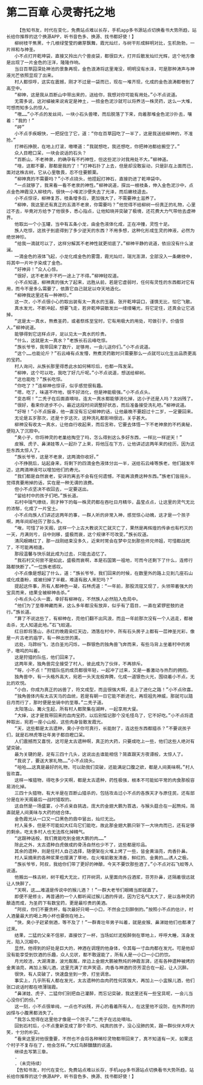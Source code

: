 # 第二百章 心灵寄托之地
        【告知书友，时代在变化，免费站点难以长存，手机app多书源站点切换看书大势所趋，站长给你推荐的这个换源APP，听书音色多、换源、找书都好使！】
       柳树枝干焦黑，十几根绿莹莹的嫩芽飘舞，霞光灿烂，与树干形成鲜明对比，生机勃勃，一片祥和与神圣。
       小不点打开乾坤袋，直接又拎出六个兽皮袋，都很巨大，打开后散发灿烂光辉，这个地方像是出现了一片金色的汪洋，隆隆作响。
       当日百草园深处神池的景象再现，金色浪涛将这里淹没，明明没有水泽，可是那种涛声与神液光芒依照显现了出来。
       村人都惊呼，这实在震撼，刚才不过是一袋而已，现在一堆齐现，化成的金色浪涛都卷到了高空中。
       “柳神，这是我从百断山中带出来的，送给你，我想对你可能有用处。”小不点说道。
       无需多说，这对植被来说肯定是神土，一掊金色泥沙就可以将养活一株灵药，这么一大堆，可想而知多么的惊人。
       “嗷……”小不点的发丝间，一块小石头兽嚎，而后脱落了下来，向着那堆金色泥沙扑去，嚷着：“我的！”
       “砰”
       小不点手疾眼快，一把捉住了它，道：“你在百草园吃了一半了，这是我送给柳神的，不准抢。”
       打神石挣脱，在地上打滚，嗷嚎道：“我就想吃，我还想吃，你把神池都给搬空了。”
       众人目瞪口呆，一块会说话的石头？
       “百断山，不老神泉，的确孕有不朽神性，但这些泥沙对我用处不大。”柳神道。
       “啥，这都不要，那都是我的了！”打神石扑了上去，但是却没敢妄动，只是趴在上面而已，面对这株古树，它从心里敬畏，忍不住要颤栗。
       “柳神真的不需要吗？”小不点挠头，他捏起打神石，直接扔进了乾坤袋中。
       “一点就够了，我来看一看不老泉的神性。”柳神说道，探出一根枝条，伸入金色泥沙中，点点金色神霞没入柳枝内，很快一小堆泥沙便失去了光泽，而后嫩枝退去。
       小不点惊讶，柳神复苏，枝条增多后，更加强大了，不需要神土滋养了。
       “柳神，我这里还有真正的五滴不老泉，你需要吗？”他觉得不给柳树一份真正的礼物，心里过不去，毕竟对方给予了他很多，悉心指点，让他知晓并突破了极境，还花费大力气带他去虚神界。
       他取出一个小玉罐，当中有五条小龙，由金色液体化成，正在冲撞，灵性十足。
       族人吃惊，这孩子到底得到了多少逆天的东西？不用多想，这种化形成生灵的神液，必然为绝世神珍。
       “给我一滴就可以了，这样分解其不老神性就更彻底了。”柳神平静的说道，依旧没有什么波澜。
       一滴金色的液体飞起，小龙化成金色的雾霭，霞光灿烂，瑞光澎湃，全部没入一条嫩枝中，将其中一片叶子染成了金色。
       “好神异！”众人心惊。
       “很好，这不老泉于不朽一途上了不得。”柳神轻叹道。
       小不点知道，柳神真的强大了起来，远胜从前，若是它虚弱时，任何有灵性的东西都对它有用，而今不是多么需要了，依靠它自己就足以夺天地造化。
       “柳神我这里还有一种神珍。”
       这一次，小不点很小心的取出装有太一真水的玉器，张开乾坤袋口，谨慎无比，怕它飞散。
       真水发光，不断冲起，想要飞走，若非乾坤袋散发出一缕缕曦光，将它定住，还真会让它逃掉。
       “这是太一真水，熬煮圣药，或者祭炼至宝时，它有用极大的用处，可做引子，价值惊人。”柳神说道。
       能够得到它这样点评，足以见太一真水的珍贵。
       “什么，这就是太一真水？”老族长石云峰吃惊。
       “族长爷爷，我带回来了数斤，足够用，一会儿送你们。”小不点说道。
       “这个……也能论斤？”石云峰有点发懵，熬煮灵药散时只需要那么一点就可以化生出品质更高的宝药。
       村人询问，从族长那里得悉此水如何稀珍后，也都一阵发呆。
       “柳神，这个可以吃，我吃了好几斤呢。”小不点说道，想送给柳树。
       “这也能吃？”族长吃惊。
       “你吃了？”连柳神也惊讶，似乎感觉很有趣。
       “嗯，吃了，味道不咋地，很不好消化，但是神能极强。”小不点点头。
       “变态啊！”二秃子在后面直嘀咕，连太一真水都能够消化掉，这小子还是人吗？太凶残了。
       “很好，看来你进步不小，最近这段时间调整好状态，而后准备接受洗礼吧。”柳神说道。
       “好呀！”小不点振奋，他一直没有忘记柳神的话，让他最晚不要超过十二岁，一定要回来。
       无论是五岁那次，还是十岁这次，这种洗礼都影响很远，关乎甚大。
       柳神没有收太一真水，让他自行收起来，而后言称，它要去体悟一下不老神泉的不朽奥秘，便陷入了沉寂中。
       “臭小子，你将神灵的老巢给掏空了吗，怎么得到这么多好东西，一样比一样逆天！”
       皮猴、虎子、鼻涕娃等人一起扑了上来，将他压在下方，让他讲述这两年来的经历，因为这些东西太惊人了。
       “族长爷爷，这是不老泉，这两滴你收好。”
       小不挣脱后，站起身来，将剩下的四滴金色液体分出一半，送给石云峰等族老，他们越发年迈，这两滴神液可以增加他们的寿元。
       “我们都是自然衰老，安详的离去不会有任何遗憾，不能再浪费这种东西。”族老们皆摇头，觉得真要用掉的话，实在是一种无谓的浪费。
       但小不点坚决不收回去，一定要送出。
       “留给村中的孩子们吧。”族长道。
       石村中瑞气缭绕，刚才种下的每一株灵药都在吞吐日月精华，晶莹点点，让这里的灵气无比的浓郁，化成了一片宝土。
       小不点向族人们讲述这两年的事，一群人听的非常入神，感觉惊心动魄，这才是一个孩子啊，两年间却经历了那么多。
       “唉，可惜了补天阁，这样一个上古大教说灭亡就灭亡了，果然是再辉煌的传承也有朽灭的一天，月满则亏，日中则移，盛极而衰，这个规律不可改变。”族长叹道。
       清风眼睛红了，那一战刚结束没多久，近来时常会在梦中见到那些师兄师姐，可惜都战死了，不可能再相逢。
       那段温馨与快乐就此成为过去，只能去追忆了。
       “我石村又何尝不是如此，盛极而衰啊，本是石国第一祖地，可而今还剩下了什么，连修行路都快断了。”一位族老感叹。
       小不点像是想起了什么，道：“族长爷爷，我们回来的时候，在数里外的路上见到几座石山或化成齑粉，或被扫掉了半截，难道有敌人来犯吗？”
       提起这件事，所有人都神色一凝，石林虎道：“一年前，那股流寇又现了，头领带着强大的宝具而来，结果全被柳神击杀。”
       小布点头心头一震，幸好有柳神在，不然族人必然陷入危局中。
       “他们为了至尊神藏而来，这么多年都没有放弃，似乎有了眉目，一直在紧锣密鼓的进行。”族长道。
       “算了不说这些了，有柳神在，亮他们翻不出风浪，而且一年前那次没有一个人逃走，都被击杀，无人知道此地。”石飞蛟道。
       红日即将落山，赤红的晚霞染红天边，洒落在村中，所有石头房子上都有一层神圣光彩，像是一片古老的庙宇，有一种出世的美。
       远处，马蹄纷飞，洁白圣光闪烁，一群银色的独角兽飞奔而来，有些马背上坐着村中的男子，嗷呜的叫着。
       这是狩猎的队伍，他们回来了。
       这两年来，独角兽完全接受了村人，彼此成为了伙伴，不再排斥。
       “呀，小不点！”狩猎队伍的成员都很年轻，一起冲了过来，又是一番激动与热烈的拥抱。
       独角兽中，有一头格外高大，宛若一头天龙般奔腾，化成一道银色火光，围绕着小不点，无比的欢悦。
       “小白，你成为真正的凶兽了，符文成型，而且很强大啊，走上了进化之路！”小不点欣喜。
       “独角兽体内有太古天马的血统，若是有朝一日它能不断进化，再现祖先神威，那就可以踏日月而行了，那时便是坐骑中的至尊。”二秃子道。
       太阳落山，篝火生起，所有村人都聚集在湖畔，一起享用大餐。
       “大婶，这才是我带回来的血肉宝药，以后别惦记那个没毛怪鸟了，它不好吃。”小不点将遗种取出，宛若一座小山般，这些肉身皆散发霞光。
       “天，这些都是太古遗种，臭小子你可真行，长能耐了，连这些东西都猎杀？”不要说孩子们，就是石林虎等壮年男子都目瞪口呆。
       人们震撼而又喜悦，这可是太古遗种啊，真正的大药，只要成吃上一些，他们这些人绝对有望突破。
       最为关键的是，足有三四十几头，这说出去谁能相信？简直跟天方夜谭般，太惊人了。
       “我说了，要送大家礼物……”小不点挠头。
       “哈哈……这真是最好的礼物，可以助我们突破，还能满足口腹之欲，都是人间美味啊。”村人皆欢喜。
       这样一堆猎物，得吃多少天啊，都是太古遗种，药性极强，根本不可能如平常的肉食那般容易消化掉。
       三四十头猎物，有大半是在百断山猎杀的，包括攻击过小不点的各族天才与原住民，还有部分是在补天阁最后一战时猎取的。
       这自然是一场盛宴，小不点亲自挑选，庞大的金翅大鹏为首选，与猴头菇合在一起熬炖，简直就是人间美味与大药的结合体。
       金色霞光从一口又一口黑色的鼎中冒出，灿烂无比。
       村人虽多，但是不可能如大红鸟它们能吃，故此那金翅大鹏只斩下一大块肉而已，还有足够的剩余。吃太多村人也无法炼化掉精气。
       “这跟神话般，我们竟能吃到金翅大鹏的肉……”
       除此之外，太古遗种白虎做成的骨汤自然也少不了，这些都是珍品。
       其余的遗种，则是任村人自己选择，随便架在火堆上烤了一些，皆金黄油亮，肉香扑鼻。
       村人采摘来的各种浆果也摆满了草地，在火堆前散发清香，鲜红的、金黄的……诱人之极。
       “族长爷爷，阿叔，我给你们带了更好的神酿，今天不要饮那些酒了。”小不点对石飞蛟等人说道。
       他搬出一株古树，树干粗大无比，打开树洞，从里面向外舀酒浆，芬芳扑鼻，还隔着很远就让人快醉了。
       “天啊，这……难道是传说中的猴儿酒？！”一群大老爷们眼睛当即就直了。
       即便不是修士，再普通的一个人都听闻过猴儿酒的传说，因为它名气太大了，是以各种灵药酿造而成，为圣药下有数宝药，更是最珍贵的美酒。
       “阿叔，你们不要贪杯，每次最好只喝一小口，不然会立刻醉倒的。”按照小不点的估计，村人酒量最大的喝上两小杯也要倒在地上。
       “快，臭小子赶紧倒酒，等不及了！”一群青壮年男子叫着，就是皮猴、鼻涕娃他们也都凑了过来。
       结果，二猛的父亲不信邪，直接饮了一杯，当场如烂泥般醉倒在草地上，呼呼大睡，浑身发光，陷入沉眠中。
       显然，他得到的好处是巨大的，神酒在调理的他身体，令其每一寸血肉都在发光。可是他却没有能享受到饮酒的乐趣，众人见状，都不敢逞能了，所有人是一小口一小口的饮。
       月光皎洁，大湖清澈，波光粼粼，岸边上金翅大鹏被熬炖的神霞澎湃，还有各种遗种被烤的金黄油亮，再加上猴儿酒，这里充满了欢声笑语，肉香与神酒的芬芳混合在一起，让人沉醉。
       很快，有人突破了，快速盘坐到一旁，打坐调息。
       事实上，几乎所有人都在发光，太古遗种的血肉药性何其强大，再加上一小盅猴儿酒，他们张口说话时都在喷薄瑞霞。
       “鼻涕娃、虎子、二猛你们别把自己灌醉，而忘记突破，我这里还有一些宝具呢，一会儿当心没你们的份。”
       这一刻，小不点很单纯，一点也不凶残，开心的看着所有人，在这里他不设防，在外界时的凶悍与小腹黑都消失了。
       “我怎么觉得在这里他才像是一个孩子。”二秃子在远处嘀咕。
       回到石村后，小不点重新变成了那个乖巧、纯真的孩子，没心没肺的笑，跟一群伙伴大呼大笑，十分的朴实。
       “看来这里对他很重要，不然也不会将各种稀珍灵物都带回来了，真不知道有一天，如果这个村子不复存在了，他会怎样。”大红鸟醉醺醺的说道。
       继续去写第三章。
       .
       .（未完待续）
       【告知书友，时代在变化，免费站点难以长存，手机app多书源站点切换看书大势所趋，站长给你推荐的这个换源APP，听书音色多、换源、找书都好使！】